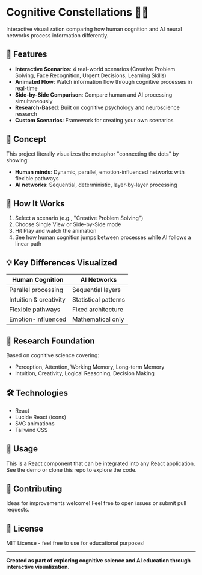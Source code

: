 # Cognitive Constellations 🧠✨

Interactive visualization comparing how human cognition and AI neural networks process information differently.



## 🌟 Features

- **Interactive Scenarios**: 4 real-world scenarios (Creative Problem Solving, Face Recognition, Urgent Decisions, Learning Skills)
- **Animated Flow**: Watch information flow through cognitive processes in real-time
- **Side-by-Side Comparison**: Compare human and AI processing simultaneously
- **Research-Based**: Built on cognitive psychology and neuroscience research
- **Custom Scenarios**: Framework for creating your own scenarios

## 🎯 Concept

This project literally visualizes the metaphor "connecting the dots" by showing:
- **Human minds**: Dynamic, parallel, emotion-influenced networks with flexible pathways
- **AI networks**: Sequential, deterministic, layer-by-layer processing

## 🚀 How It Works

1. Select a scenario (e.g., "Creative Problem Solving")
2. Choose Single View or Side-by-Side mode
3. Hit Play and watch the animation
4. See how human cognition jumps between processes while AI follows a linear path

## 💡 Key Differences Visualized

| Human Cognition | AI Networks |
|----------------|-------------|
| Parallel processing | Sequential layers |
| Intuition & creativity | Statistical patterns |
| Flexible pathways | Fixed architecture |
| Emotion-influenced | Mathematical only |

## 🔬 Research Foundation

Based on cognitive science covering:
- Perception, Attention, Working Memory, Long-term Memory
- Intuition, Creativity, Logical Reasoning, Decision Making

## 🛠️ Technologies

- React
- Lucide React (icons)
- SVG animations
- Tailwind CSS

## 📖 Usage

This is a React component that can be integrated into any React application. See the demo or clone this repo to explore the code.

## 🤝 Contributing

Ideas for improvements welcome! Feel free to open issues or submit pull requests.

## 📄 License

MIT License - feel free to use for educational purposes!

---

**Created as part of exploring cognitive science and AI education through interactive visualization.**


